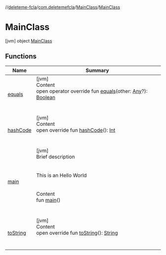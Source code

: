 //[deleteme-fcla](../../../index.md)/[com.deletemefcla](../../index.md)/[MainClass](../index.md)/[MainClass](index.md)



# MainClass  
 [jvm] object [MainClass](index.md)   


## Functions  
  
|  Name|  Summary| 
|---|---|
| [equals](index.md#kotlin/Any/equals/#kotlin.Any?/PointingToDeclaration/)| [jvm]  <br>Content  <br>open operator override fun [equals](index.md#kotlin/Any/equals/#kotlin.Any?/PointingToDeclaration/)(other: [Any](https://kotlinlang.org/api/latest/jvm/stdlib/kotlin/-any/index.html)?): [Boolean](https://kotlinlang.org/api/latest/jvm/stdlib/kotlin/-boolean/index.html)  <br><br><br>
| [hashCode](index.md#kotlin/Any/hashCode/#/PointingToDeclaration/)| [jvm]  <br>Content  <br>open override fun [hashCode](index.md#kotlin/Any/hashCode/#/PointingToDeclaration/)(): [Int](https://kotlinlang.org/api/latest/jvm/stdlib/kotlin/-int/index.html)  <br><br><br>
| [main](main.md)| [jvm]  <br>Brief description  <br><br><br>This is an Hello World<br><br>  <br>Content  <br>fun [main](main.md)()  <br><br><br>
| [toString](index.md#kotlin/Any/toString/#/PointingToDeclaration/)| [jvm]  <br>Content  <br>open override fun [toString](index.md#kotlin/Any/toString/#/PointingToDeclaration/)(): [String](https://kotlinlang.org/api/latest/jvm/stdlib/kotlin/-string/index.html)  <br><br><br>

